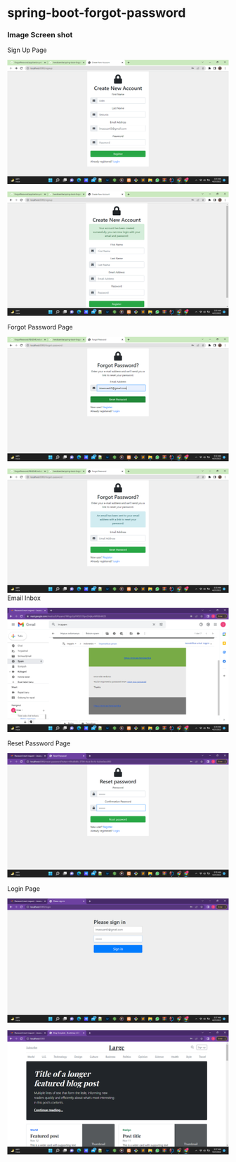 # spring-boot-forgot-password

### Image Screen shot

Sign Up Page

![Sign Up Page](img/1.png "Sign Up Page")

![Sign Up Page](img/2.png "Sign Up Page")

Forgot Password Page

![Forgot Password Page](img/3.png "Forgot Password Page")

![Forgot Password Page](img/4.png "Forgot Password Page")
Email Inbox

![Email Inbox](img/5.png "Email Inbox")

Reset Password Page

![Reset Password Page](img/6.png "Reset Password Page")

Login Page

![Login Page](img/7.png "Login Page")

![Login Page](img/8.png "Login Page")
